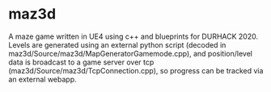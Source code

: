 # maz3d

A maze game written in UE4 using c++ and blueprints for DURHACK 2020. Levels are generated using an external python script (decoded in maz3d/Source/maz3d/MapGeneratorGamemode.cpp), and position/level data is broadcast to a game server over tcp (maz3d/Source/maz3d/TcpConnection.cpp), so progress can be tracked via an external webapp.

